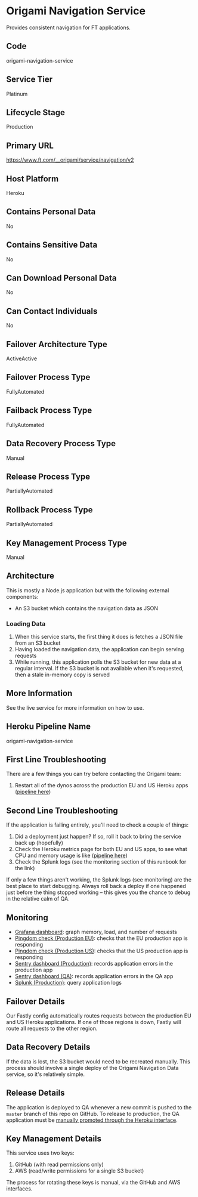 <!--
    Written in the format prescribed by https://github.com/Financial-Times/runbook.md.
    Any future edits should abide by this format.
-->
# Origami Navigation Service

Provides consistent navigation for FT applications.

## Code

origami-navigation-service

## Service Tier

Platinum

## Lifecycle Stage

Production

## Primary URL

https://www.ft.com/__origami/service/navigation/v2

## Host Platform

Heroku

## Contains Personal Data

No

## Contains Sensitive Data

No

## Can Download Personal Data

No

## Can Contact Individuals

No

## Failover Architecture Type

ActiveActive

## Failover Process Type

FullyAutomated

## Failback Process Type

FullyAutomated

## Data Recovery Process Type

Manual

## Release Process Type

PartiallyAutomated

## Rollback Process Type

PartiallyAutomated

## Key Management Process Type

Manual

## Architecture

This is mostly a Node.js application but with the following external components:

*   An S3 bucket which contains the navigation data as JSON

### Loading Data

1.  When this service starts, the first thing it does is fetches a JSON file from an S3 bucket
2.  Having loaded the navigation data, the application can begin serving requests
3.  While running, this application polls the S3 bucket for new data at a regular interval. If the S3 bucket is not available when it's requested, then a stale in-memory copy is served

## More Information

See the live service for more information on how to use.

## Heroku Pipeline Name

origami-navigation-service

## First Line Troubleshooting

There are a few things you can try before contacting the Origami team:

1.  Restart all of the dynos across the production EU and US Heroku apps ([pipeline here](https://dashboard.heroku.com/pipelines/17603799-00d6-4e45-af5c-c21fb88321aa))

## Second Line Troubleshooting

If the application is failing entirely, you'll need to check a couple of things:

1.  Did a deployment just happen? If so, roll it back to bring the service back up (hopefully)
2.  Check the Heroku metrics page for both EU and US apps, to see what CPU and memory usage is like ([pipeline here](https://dashboard.heroku.com/pipelines/17603799-00d6-4e45-af5c-c21fb88321aa))
3.  Check the Splunk logs (see the monitoring section of this runbook for the link)

If only a few things aren't working, the Splunk logs (see monitoring) are the best place to start debugging. Always roll back a deploy if one happened just before the thing stopped working – this gives you the chance to debug in the relative calm of QA.

## Monitoring

*   [Grafana dashboard][grafana]: graph memory, load, and number of requests
*   [Pingdom check (Production EU)][pingdom-eu]: checks that the EU production app is responding
*   [Pingdom check (Production US)][pingdom-us]: checks that the US production app is responding
*   [Sentry dashboard (Production)][sentry-production]: records application errors in the production app
*   [Sentry dashboard (QA)][sentry-qa]: records application errors in the QA app
*   [Splunk (Production)][splunk]: query application logs

[grafana]: http://grafana.ft.com/dashboard/db/origami-navigation-service

[pingdom-eu]: https://my.pingdom.com/newchecks/checks#check=2287222

[pingdom-us]: https://my.pingdom.com/newchecks/checks#check=2287223

[sentry-production]: https://sentry.io/nextftcom/origami-navigation-service-pro/

[sentry-qa]: https://sentry.io/nextftcom/origami-navigation-service-qa/

[splunk]: https://financialtimes.splunkcloud.com/en-US/app/search/search?q=search%20index%3Dheroku%20source%3D%2Fvar%2Flog%2Fapps%2Fheroku%2Forigami-navigation-service-*

## Failover Details

Our Fastly config automatically routes requests between the production EU and US Heroku applications. If one of those regions is down, Fastly will route all requests to the other region.

## Data Recovery Details

If the data is lost, the S3 bucket would need to be recreated manually. This process should involve a single deploy of the Origami Navigation Data service, so it's relatively simple.

## Release Details

The application is deployed to QA whenever a new commit is pushed to the `master` branch of this repo on GitHub. To release to production, the QA application must be [manually promoted through the Heroku interface](https://dashboard.heroku.com/pipelines/17603799-00d6-4e45-af5c-c21fb88321aa).

## Key Management Details

This service uses two keys:

1.  GitHub (with read permissions only)
2.  AWS (read/write permissions for a single S3 bucket)

The process for rotating these keys is manual, via the GitHub and AWS interfaces.
